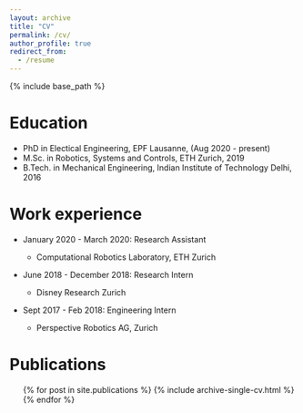 ```yaml
---
layout: archive
title: "CV"
permalink: /cv/
author_profile: true
redirect_from:
  - /resume
---
```


{% include base_path %}

Education
======
* PhD in Electical Engineering, EPF Lausanne, (Aug 2020 - present)
* M.Sc. in Robotics, Systems and Controls, ETH Zurich, 2019
* B.Tech. in Mechanical Engineering, Indian Institute of Technology Delhi, 2016


Work experience
======
* January 2020 - March 2020: Research Assistant
  * Computational Robotics Laboratory, ETH Zurich

* June 2018 - December 2018: Research Intern
  * Disney Research Zurich
  
* Sept 2017 - Feb 2018: Engineering Intern
  * Perspective Robotics AG, Zurich

Publications
======
  <ul>{% for post in site.publications %}
    {% include archive-single-cv.html %}
  {% endfor %}</ul>
  
<!-- Talks
======
  <ul>{% for post in site.talks %}
    {% include archive-single-talk-cv.html %}
  {% endfor %}</ul> -->
  
<!-- Teaching
======
  <ul>{% for post in site.teaching %}
    {% include archive-single-cv.html %}
  {% endfor %}</ul>
   -->
<!-- Service and leadership
======
* Currently signed in to 43 different slack teams -->
